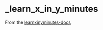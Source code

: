 # _learn_x_in_y_minutes

From the [learnxinyminutes-docs](https://github.com/adambard/learnxinyminutes-docs)
